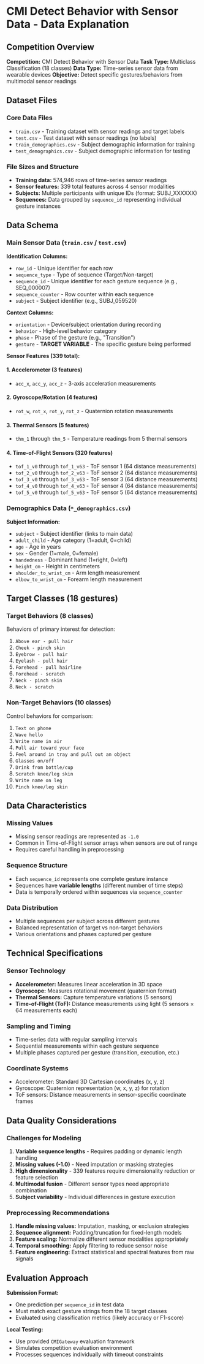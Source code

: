 # CMI Detect Behavior with Sensor Data - Data Explanation

## Competition Overview

**Competition:** CMI Detect Behavior with Sensor Data
**Task Type:** Multiclass Classification (18 classes)
**Data Type:** Time-series sensor data from wearable devices
**Objective:** Detect specific gestures/behaviors from multimodal sensor readings

## Dataset Files

### Core Data Files
- `train.csv` - Training dataset with sensor readings and target labels
- `test.csv` - Test dataset with sensor readings (no labels)
- `train_demographics.csv` - Subject demographic information for training
- `test_demographics.csv` - Subject demographic information for testing

### File Sizes and Structure
- **Training data:** 574,946 rows of time-series sensor readings
- **Sensor features:** 339 total features across 4 sensor modalities
- **Subjects:** Multiple participants with unique IDs (format: SUBJ_XXXXXX)
- **Sequences:** Data grouped by `sequence_id` representing individual gesture instances

## Data Schema

### Main Sensor Data (`train.csv` / `test.csv`)

**Identification Columns:**
- `row_id` - Unique identifier for each row
- `sequence_type` - Type of sequence (Target/Non-target)
- `sequence_id` - Unique identifier for each gesture sequence (e.g., SEQ_000007)
- `sequence_counter` - Row counter within each sequence
- `subject` - Subject identifier (e.g., SUBJ_059520)

**Context Columns:**
- `orientation` - Device/subject orientation during recording
- `behavior` - High-level behavior category
- `phase` - Phase of the gesture (e.g., "Transition")
- `gesture` - **TARGET VARIABLE** - The specific gesture being performed

**Sensor Features (339 total):**

#### 1. Accelerometer (3 features)
- `acc_x`, `acc_y`, `acc_z` - 3-axis acceleration measurements

#### 2. Gyroscope/Rotation (4 features)  
- `rot_w`, `rot_x`, `rot_y`, `rot_z` - Quaternion rotation measurements

#### 3. Thermal Sensors (5 features)
- `thm_1` through `thm_5` - Temperature readings from 5 thermal sensors

#### 4. Time-of-Flight Sensors (320 features)
- `tof_1_v0` through `tof_1_v63` - ToF sensor 1 (64 distance measurements)
- `tof_2_v0` through `tof_2_v63` - ToF sensor 2 (64 distance measurements)  
- `tof_3_v0` through `tof_3_v63` - ToF sensor 3 (64 distance measurements)
- `tof_4_v0` through `tof_4_v63` - ToF sensor 4 (64 distance measurements)
- `tof_5_v0` through `tof_5_v63` - ToF sensor 5 (64 distance measurements)

### Demographics Data (`*_demographics.csv`)

**Subject Information:**
- `subject` - Subject identifier (links to main data)
- `adult_child` - Age category (1=adult, 0=child)
- `age` - Age in years
- `sex` - Gender (1=male, 0=female)
- `handedness` - Dominant hand (1=right, 0=left)
- `height_cm` - Height in centimeters
- `shoulder_to_wrist_cm` - Arm length measurement
- `elbow_to_wrist_cm` - Forearm length measurement

## Target Classes (18 gestures)

### Target Behaviors (8 classes)
Behaviors of primary interest for detection:
1. `Above ear - pull hair`
2. `Cheek - pinch skin`
3. `Eyebrow - pull hair`
4. `Eyelash - pull hair`
5. `Forehead - pull hairline`
6. `Forehead - scratch`
7. `Neck - pinch skin`
8. `Neck - scratch`

### Non-Target Behaviors (10 classes)
Control behaviors for comparison:
1. `Text on phone`
2. `Wave hello`
3. `Write name in air`
4. `Pull air toward your face`
5. `Feel around in tray and pull out an object`
6. `Glasses on/off`
7. `Drink from bottle/cup`
8. `Scratch knee/leg skin`
9. `Write name on leg`
10. `Pinch knee/leg skin`

## Data Characteristics

### Missing Values
- Missing sensor readings are represented as `-1.0`
- Common in Time-of-Flight sensor arrays when sensors are out of range
- Requires careful handling in preprocessing

### Sequence Structure
- Each `sequence_id` represents one complete gesture instance
- Sequences have **variable lengths** (different number of time steps)
- Data is temporally ordered within sequences via `sequence_counter`

### Data Distribution
- Multiple sequences per subject across different gestures
- Balanced representation of target vs non-target behaviors
- Various orientations and phases captured per gesture

## Technical Specifications

### Sensor Technology
- **Accelerometer:** Measures linear acceleration in 3D space
- **Gyroscope:** Measures rotational movement (quaternion format)
- **Thermal Sensors:** Capture temperature variations (5 sensors)
- **Time-of-Flight (ToF):** Distance measurements using light (5 sensors × 64 measurements each)

### Sampling and Timing
- Time-series data with regular sampling intervals
- Sequential measurements within each gesture sequence
- Multiple phases captured per gesture (transition, execution, etc.)

### Coordinate Systems
- Accelerometer: Standard 3D Cartesian coordinates (x, y, z)
- Gyroscope: Quaternion representation (w, x, y, z) for rotation
- ToF sensors: Distance measurements in sensor-specific coordinate frames

## Data Quality Considerations

### Challenges for Modeling
1. **Variable sequence lengths** - Requires padding or dynamic length handling
2. **Missing values (-1.0)** - Need imputation or masking strategies  
3. **High dimensionality** - 339 features require dimensionality reduction or feature selection
4. **Multimodal fusion** - Different sensor types need appropriate combination
5. **Subject variability** - Individual differences in gesture execution

### Preprocessing Recommendations
1. **Handle missing values:** Imputation, masking, or exclusion strategies
2. **Sequence alignment:** Padding/truncation for fixed-length models
3. **Feature scaling:** Normalize different sensor modalities appropriately
4. **Temporal smoothing:** Apply filtering to reduce sensor noise
5. **Feature engineering:** Extract statistical and spectral features from raw signals

## Evaluation Approach

**Submission Format:**
- One prediction per `sequence_id` in test data
- Must match exact gesture strings from the 18 target classes
- Evaluated using classification metrics (likely accuracy or F1-score)

**Local Testing:**
- Use provided `CMIGateway` evaluation framework
- Simulates competition evaluation environment
- Processes sequences individually with timeout constraints